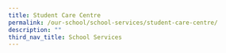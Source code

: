 ```yaml
---
title: Student Care Centre
permalink: /our-school/school-services/student-care-centre/
description: ""
third_nav_title: School Services
---
```

